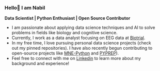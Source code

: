 ### Hello👋 I am Nabil

**Data Scientist | Python Enthusiast | Open Source Contributor**

- I am passionate about applying data science techniques and AI to solve problems in fields like biology and cognitive science. 
- Currently, I work as a data analyst focusing on EEG data at [Biotrial](https://www.biotrial.com/).
- In my free time, I love pursuing personal data science projects (check out my pinned repositories). I have also recently begun contributing to open-source projects like [MNE-Python](https://github.com/mne-tools/mne-python) and [PYPREP](https://github.com/sappelhoff/pyprep)).
- Feel free to connect with me on [Linkedin](https://www.linkedin.com/in/nabil-alibou/) to learn more about my background and experience!
